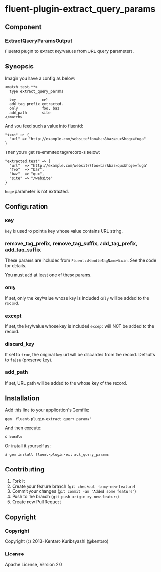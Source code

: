 # fluent-plugin-extract_query_params

## Component

### ExtractQueryParamsOutput

Fluentd plugin to extract key/values from URL query parameters.

## Synopsis

Imagin you have a config as below:

```
<match test.**>
  type extract_query_params

  key            url
  add_tag_prefix extracted.
  only           foo, baz
  add_path       site
</match>
```

And you feed such a value into fluentd:

```
"test" => {
  "url" => "http://example.com/website?foo=bar&baz=qux&hoge=fuga"
}
```

Then you'll get re-emmited tag/record-s below:

```
"extracted.test" => {
  "url"  => "http://example.com/website?foo=bar&baz=qux&hoge=fuga"
  "foo"  => "bar",
  "baz"  => "qux",
  "site" => "/website"
}
```

`hoge` parameter is not extracted.

## Configuration

### key

`key` is used to point a key whose value contains URL string.

### remove_tag_prefix, remove_tag_suffix, add_tag_prefix, add_tag_suffix

These params are included from `Fluent::HandleTagNameMixin`. See the code for details.

You must add at least one of these params.

### only

If set, only the key/value whose key is included `only` will be added to the record.

### except

If set, the key/value whose key is included `except` will NOT be added to the record.

### discard_key

If set to `true`, the original `key` url will be discarded from the record. Defaults to `false` (preserve key).

### add_path

If set, URL path will be added to the whose key of the record.

## Installation

Add this line to your application's Gemfile:

    gem 'fluent-plugin-extract_query_params'

And then execute:

    $ bundle

Or install it yourself as:

    $ gem install fluent-plugin-extract_query_params

## Contributing

1. Fork it
2. Create your feature branch (`git checkout -b my-new-feature`)
3. Commit your changes (`git commit -am 'Added some feature'`)
4. Push to the branch (`git push origin my-new-feature`)
5. Create new Pull Request

## Copyright

### Copyright

Copyright (c) 2013- Kentaro Kuribayashi (@kentaro)

### License

Apache License, Version 2.0
